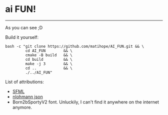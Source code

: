 # ai FUN!
---
As you can see ;D

Build it yourself:

```shell
bash -c "git clone https://github.com/matihope/AI_FUN.git && \
         cd AI_FUN        && \
         cmake -B build   && \
         cd build         && \
         make -j 3        && \
         cd ..            && \
         ./../AI_FUN"
```

List of attributions:

* [SFML](https://github.com/SFML/SFML)
* [nlohmann json](https://github.com/nlohmann/json)
* Born2bSportyV2 font. Unluckily, I can't find it anywhere on the internet anymore. 

